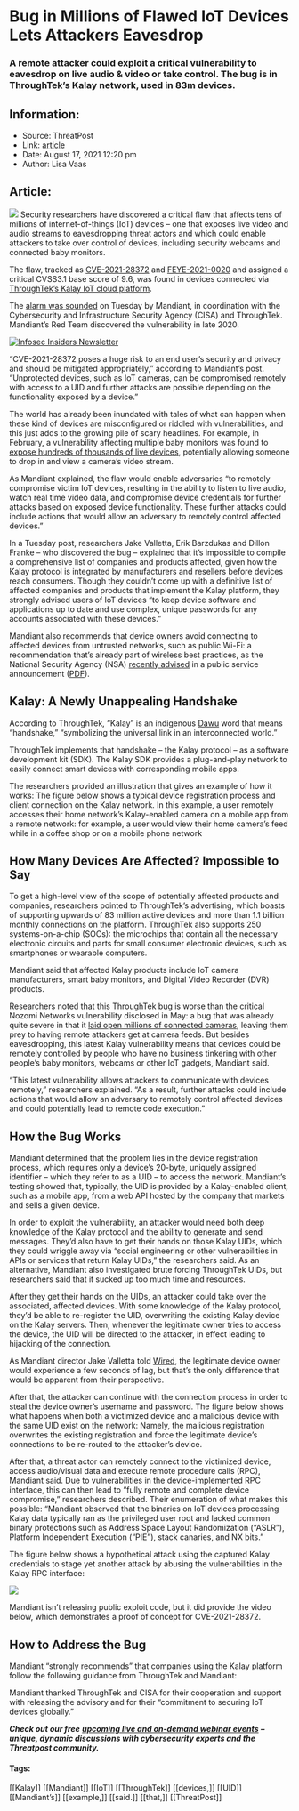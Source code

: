 # Bug in Millions of Flawed IoT Devices Lets Attackers Eavesdrop
### A remote attacker could exploit a critical vulnerability to eavesdrop on live audio & video or take control. The bug is in ThroughTek’s Kalay network, used in 83m devices.

## Information:
+ Source: ThreatPost
+ Link: [article](https://kasperskycontenthub.com/threatpost-global/?p=168729)
+ Date: August 17, 2021  12:20 pm
+ Author: Lisa Vaas


## Article:
![](https://media.threatpost.com/wp-content/uploads/sites/103/2021/08/17115556/baby-monitor-iot-hacking-01-blog-e1629215769747.jpeg)
Security researchers have discovered a critical flaw that affects tens of millions of internet-of-things (IoT) devices – one that exposes live video and audio streams to eavesdropping threat actors and which could enable attackers to take over control of devices, including security webcams and connected baby monitors.


The flaw, tracked as [CVE-2021-28372](https://cve.mitre.org/cgi-bin/cvename.cgi?name=CVE-2021-28372) and [FEYE-2021-0020](https://github.com/fireeye/Vulnerability-Disclosures/blob/master/FEYE-2021-0020/FEYE-2021-0020.md) and assigned a critical CVSS3.1 base score of 9.6, was found in devices connected via [ThroughTek’s Kalay IoT cloud platform](https://www.throughtek.com/overview/).


The [alarm was sounded](https://www.fireeye.com/blog/threat-research/2021/08/mandiant-discloses-critical-vulnerability-affecting-iot-devices.html) on Tuesday by Mandiant, in coordination with the Cybersecurity and Infrastructure Security Agency (CISA) and ThroughTek. Mandiant’s Red Team discovered the vulnerability in late 2020.


[![Infosec Insiders Newsletter](https://media.threatpost.com/wp-content/uploads/sites/103/2021/07/10165815/infosec_insiders_in_article_promo.png)](https://threatpost.com/infosec-insider-subscription-page/?utm_source=ART&utm_medium=ART&utm_campaign=InfosecInsiders_Newsletter_Promo/)


“CVE-2021-28372 poses a huge risk to an end user’s security and privacy and should be mitigated appropriately,” according to Mandiant’s post. “Unprotected devices, such as IoT cameras, can be compromised remotely with access to a UID and further attacks are possible depending on the functionality exposed by a device.”


The world has already been inundated with tales of what can happen when these kind of devices are misconfigured or riddled with vulnerabilities, and this just adds to the growing pile of scary headlines. For example, in February, a vulnerability affecting multiple baby monitors was found to [expose hundreds of thousands of live devices](https://threatpost.com/baby-monitors-unauthorized-viewing/163982/), potentially allowing someone to drop in and view a camera’s video stream.


As Mandiant explained, the flaw would enable adversaries “to remotely compromise victim IoT devices, resulting in the ability to listen to live audio, watch real time video data, and compromise device credentials for further attacks based on exposed device functionality. These further attacks could include actions that would allow an adversary to remotely control affected devices.”


In a Tuesday post, researchers Jake Valletta, Erik Barzdukas and Dillon Franke – who discovered the bug – explained that it’s impossible to compile a comprehensive list of companies and products affected, given how the Kalay protocol is integrated by manufacturers and resellers before devices reach consumers. Though they couldn’t come up with a definitive list of affected companies and products that implement the Kalay platform, they strongly advised users of IoT devices “to keep device software and applications up to date and use complex, unique passwords for any accounts associated with these devices.”


Mandiant also recommends that device owners avoid connecting to affected devices from untrusted networks, such as public Wi-Fi: a recommendation that’s already part of wireless best practices, as the National Security Agency (NSA) [recently advised](https://threatpost.com/nsa-warns-public-networks-are-hacker-hotbeds/168268/) in a public service announcement ([PDF](https://media.defense.gov/2021/Jul/29/2002815141/-1/-1/0/CSI_SECURING_WIRELESS_DEVICES_IN_PUBLIC.PDF)).


Kalay: A Newly Unappealing Handshake
------------------------------------


According to ThroughTek, “Kalay” is an indigenous [Dawu](http://www.china.org.cn/english/13602.htm#:~:text=The%20Dawu%20language%20is%20used,was%20a%20non%2DTibetan%20language.) word that means “handshake,” “symbolizing the universal link in an interconnected world.”


ThroughTek implements that handshake – the Kalay protocol – as a software development kit (SDK). The Kalay SDK provides a plug-and-play network to easily connect smart devices with corresponding mobile apps.


The researchers provided an illustration that gives an example of how it works: The figure below shows a typical device registration process and client connection on the Kalay network. In this example, a user remotely accesses their home network’s Kalay-enabled camera on a mobile app from a remote network: for example, a user would view their home camera’s feed while in a coffee shop or on a mobile phone network


How Many Devices Are Affected? Impossible to Say
------------------------------------------------


To get a high-level view of the scope of potentially affected products and companies, researchers pointed to ThroughTek’s advertising, which boasts of supporting upwards of 83 million active devices and more than 1.1 billion monthly connections on the platform. ThroughTek also supports 250 systems-on-a-chip (SOCs): the microchips that contain all the necessary electronic circuits and parts for small consumer electronic devices, such as smartphones or wearable computers.


Mandiant said that affected Kalay products include IoT camera manufacturers, smart baby monitors, and Digital Video Recorder (DVR) products.


Researchers noted that this ThroughTek bug is worse than the critical Nozomi Networks vulnerability disclosed in May: a bug that was already quite severe in that it [laid open millions of connected cameras](https://threatpost.com/millions-connected-cameras-eavesdropping/166950/), leaving them prey to having remote attackers get at camera feeds. But besides eavesdropping, this latest Kalay vulnerability means that devices could be remotely controlled by people who have no business tinkering with other people’s baby monitors, webcams or other IoT gadgets, Mandiant said.


“This latest vulnerability allows attackers to communicate with devices remotely,” researchers explained. “As a result, further attacks could include actions that would allow an adversary to remotely control affected devices and could potentially lead to remote code execution.”


How the Bug Works
-----------------


Mandiant determined that the problem lies in the device registration process, which requires only a device’s 20-byte, uniquely assigned identifier – which they refer to as a UID – to access the network. Mandiant’s testing showed that, typically, the UID is provided by a Kalay-enabled client, such as a mobile app, from a web API hosted by the company that markets and sells a given device.


In order to exploit the vulnerability, an attacker would need both deep knowledge of the Kalay protocol and the ability to generate and send messages. They’d also have to get their hands on those Kalay UIDs, which they could wriggle away via “social engineering or other vulnerabilities in APIs or services that return Kalay UIDs,” the researchers said. As an alternative, Mandiant also investigated brute forcing ThroughTek UIDs, but researchers said that it sucked up too much time and resources.


After they get their hands on the UIDs, an attacker could take over the associated, affected devices. With some knowledge of the Kalay protocol, they’d be able to re-register the UID, overwriting the existing Kalay device on the Kalay servers. Then, whenever the legitimate owner tries to access the device, the UID will be directed to the attacker, in effect leading to hijacking of the connection.


As Mandiant director Jake Valletta told [Wired](https://www.wired.com/story/kalay-iot-bug-video-feeds/), the legitimate device owner would experience a few seconds of lag, but that’s the only difference that would be apparent from their perspective.


After that, the attacker can continue with the connection process in order to steal the device owner’s username and password. The figure below shows what happens when both a victimized device and a malicious device with the same UID exist on the network: Namely, the malicious registration overwrites the existing registration and force the legitimate device’s connections to be re-routed to the attacker’s device.


After that, a threat actor can remotely connect to the victimized device, access audio/visual data and execute remote procedure calls (RPC), Mandiant said. Due to vulnerabilities in the device-implemented RPC interface, this can then lead to “fully remote and complete device compromise,” researchers described. Their enumeration of what makes this possible: “Mandiant observed that the binaries on IoT devices processing Kalay data typically ran as the privileged user root and lacked common binary protections such as Address Space Layout Randomization (“ASLR”), Platform Independent Execution (“PIE”), stack canaries, and NX bits.”


The figure below shows a hypothetical attack using the captured Kalay credentials to stage yet another attack by abusing the vulnerabilities in the Kalay RPC interface:


[![](https://media.threatpost.com/wp-content/uploads/sites/103/2021/08/17114402/Screen-Shot-2021-08-17-at-11.43.08-AM-e1629215096109.png)](https://media.threatpost.com/wp-content/uploads/sites/103/2021/08/17114402/Screen-Shot-2021-08-17-at-11.43.08-AM-e1629215096109.png)


Mandiant isn’t releasing public exploit code, but it did provide the video below, which demonstrates a proof of concept for CVE-2021-28372.


How to Address the Bug
----------------------


Mandiant “strongly recommends” that companies using the Kalay platform follow the following guidance from ThroughTek and Mandiant:


Mandiant thanked ThroughTek and CISA for their cooperation and support with releasing the advisory and for their “commitment to securing IoT devices globally.”


***Check out our free*** [***upcoming live and on-demand webinar events***](https://threatpost.com/category/webinars/) ***– unique, dynamic discussions with cybersecurity experts and the Threatpost community.***




#### Tags:
[[Kalay]] [[Mandiant]] [[IoT]] [[ThroughTek]] [[devices,]] [[UID]] [[Mandiant’s]] [[example,]] [[said.]] [[that,]] [[ThreatPost]]

